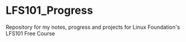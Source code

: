 # LFS101_Progress

Repository for my notes, progress and projects for Linux Foundation's LFS101 Free Course

